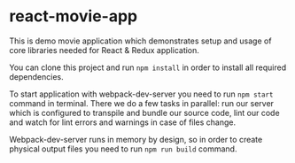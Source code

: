# react-movie-app

This is demo movie application which demonstrates setup and usage of core libraries needed for React & Redux application.

You can clone this project and run `npm install` in order to install all required dependencies.

To start application with webpack-dev-server you need to run `npm start` command in terminal. There we do a few tasks in parallel: run our server which is configured to transpile and bundle our source code, lint our code and watch for lint errors and warnings in case of files change.

Webpack-dev-server runs in memory by design, so in order to create physical output files you need to run `npm run build` command.

